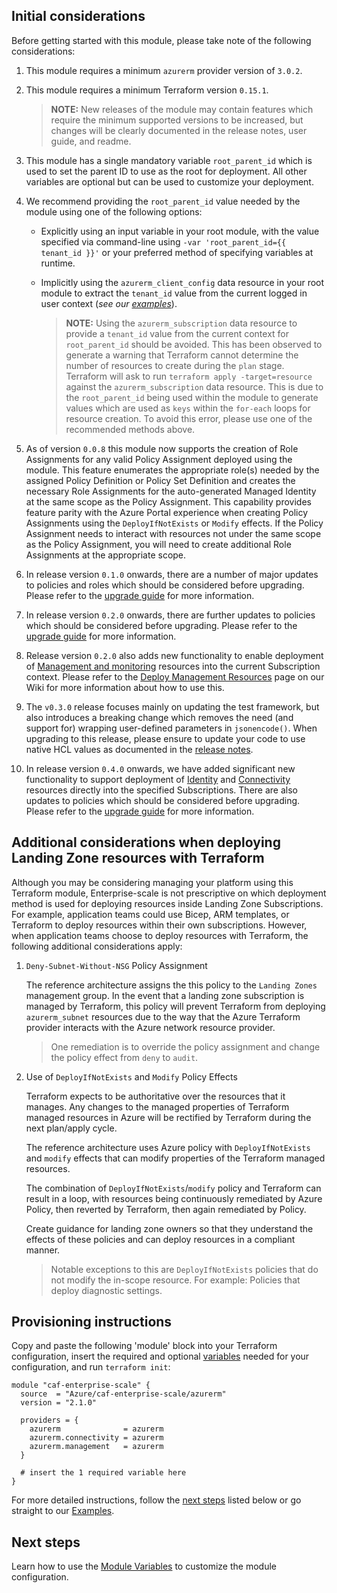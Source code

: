 <!-- markdownlint-disable first-line-h1 -->
## Initial considerations

Before getting started with this module, please take note of the following considerations:

1. This module requires a minimum `azurerm` provider version of `3.0.2`.

1. This module requires a minimum Terraform version `0.15.1`.

    > **NOTE:** New releases of the module may contain features which require the minimum supported versions to be increased, but changes will be clearly documented in the release notes, user guide, and readme.

1. This module has a single mandatory variable `root_parent_id` which is used to set the parent ID to use as the root for deployment. All other variables are optional but can be used to customize your deployment.

1. We recommend providing the `root_parent_id` value needed by the module using one of the following options:
    - Explicitly using an input variable in your root module, with the value specified via command-line using `-var 'root_parent_id={{ tenant_id }}'` or your preferred method of specifying variables at runtime.
    - Implicitly using the `azurerm_client_config` data resource in your root module to extract the `tenant_id` value from the current logged in user context (_see our [examples](Examples)_).

      > **NOTE:** Using the `azurerm_subscription` data resource to provide a `tenant_id` value from the current context for `root_parent_id` should be avoided. This has been observed to generate a warning that Terraform cannot determine the number of resources to create during the `plan` stage.
      > Terraform will ask to run `terraform apply -target=resource` against the `azurerm_subscription` data resource. This is due to the `root_parent_id` being used within the module to generate values which are used as `keys` within the `for-each` loops for resource creation. To avoid this error, please use one of the recommended methods above.

1. As of version `0.0.8` this module now supports the creation of Role Assignments for any valid Policy Assignment deployed using the module.
This feature enumerates the appropriate role(s) needed by the assigned Policy Definition or Policy Set Definition and creates the necessary Role Assignments for the auto-generated Managed Identity at the same scope as the Policy Assignment.
This capability provides feature parity with the Azure Portal experience when creating Policy Assignments using the `DeployIfNotExists` or `Modify` effects.
If the Policy Assignment needs to interact with resources not under the same scope as the Policy Assignment, you will need to create additional Role Assignments at the appropriate scope.

1. In release version `0.1.0` onwards, there are a number of major updates to policies and roles which should be considered before upgrading.
Please refer to the [upgrade guide][wiki_upgrade_from_v0_0_8_to_v0_1_0] for more information.

1. In release version `0.2.0` onwards, there are further updates to policies which should be considered before upgrading.
Please refer to the [upgrade guide][wiki_upgrade_from_v0_1_2_to_v0_2_0] for more information.

1. Release version `0.2.0` also adds new functionality to enable deployment of [Management and monitoring][ESLZ-Management] resources into the current Subscription context.
Please refer to the [Deploy Management Resources][wiki_management_resources] page on our Wiki for more information about how to use this.

1. The `v0.3.0` release focuses mainly on updating the test framework, but also introduces a breaking change which removes the need (and support for) wrapping user-defined parameters in `jsonencode()`.
When upgrading to this release, please ensure to update your code to use native HCL values as documented in the [release notes](https://github.com/Azure/terraform-azurerm-caf-enterprise-scale/releases/tag/v0.3.0).

1. In release version `0.4.0` onwards, we have added significant new functionality to support deployment of [Identity][wiki_identity_resources] and [Connectivity][wiki_connectivity_resources] resources directly into the specified Subscriptions.
There are also updates to policies which should be considered before upgrading.
Please refer to the [upgrade guide][wiki_upgrade_from_v0_3_3_to_v0_4_0] for more information.

## Additional considerations when deploying Landing Zone resources with Terraform

Although you may be considering managing your platform using this Terraform module, Enterprise-scale is not prescriptive on which deployment method is used for deploying resources inside Landing Zone Subscriptions.
For example, application teams could use Bicep, ARM templates, or Terraform to deploy resources within their own subscriptions.
However, when application teams choose to deploy resources with Terraform, the following additional considerations apply:

1. `Deny-Subnet-Without-NSG` Policy Assignment

    The reference architecture assigns the this policy to the `Landing Zones` management group.
    In the event that a landing zone subscription is managed by Terraform, this policy will prevent Terraform from deploying `azurerm_subnet` resources due to the way that the Azure Terraform provider interacts with the Azure network resource provider.

    > One remediation is to override the policy assignment and change the policy effect from `deny` to `audit`.

1. Use of `DeployIfNotExists` and `Modify` Policy Effects

    Terraform expects to be authoritative over the resources that it manages.
    Any changes to the managed properties of Terraform managed resources in Azure will be rectified by Terraform during the next plan/apply cycle.

    The reference architecture uses Azure policy with `DeployIfNotExists` and `modify` effects that can modify properties of the Terraform managed resources.

    The combination of `DeployIfNotExists`/`modify` policy and Terraform can result in a loop, with resources being continuously remediated by Azure Policy, then reverted by Terraform, then again remediated by Policy.

    Create guidance for landing zone owners so that they understand the effects of these policies and can deploy resources in a compliant manner.

    > Notable exceptions to this are `DeployIfNotExists` policies that do not modify the in-scope resource. For example: Policies that deploy diagnostic settings.

## Provisioning instructions

Copy and paste the following 'module' block into your Terraform configuration, insert the required and optional [variables](%5BUser-Guide%5D-Module-Variables) needed for your configuration, and run `terraform init`:

```hcl
module "caf-enterprise-scale" {
  source  = "Azure/caf-enterprise-scale/azurerm"
  version = "2.1.0"

  providers = {
    azurerm              = azurerm
    azurerm.connectivity = azurerm
    azurerm.management   = azurerm
  }

  # insert the 1 required variable here
}
```

For more detailed instructions, follow the [next steps](#next-steps) listed below or go straight to our [Examples](Examples).

## Next steps

Learn how to use the [Module Variables](%5BUser-Guide%5D-Module-Variables) to customize the module configuration.

[//]: # "************************"
[//]: # "INSERT LINK LABELS BELOW"
[//]: # "************************"

[ESLZ-Management]: https://docs.microsoft.com/azure/cloud-adoption-framework/ready/enterprise-scale/management-and-monitoring

[wiki_management_resources]:                  %5BUser-Guide%5D-Management-Resources "Wiki - Management Resources"
[wiki_connectivity_resources]:                %5BUser-Guide%5D-Connectivity-Resources "Wiki - Connectivity Resources"
[wiki_identity_resources]:                    %5BUser-Guide%5D-Identity-Resources "Wiki - Identity Resources"
[wiki_upgrade_from_v0_0_8_to_v0_1_0]:         %5BUser-Guide%5D-Upgrade-from-v0.0.8-to-v0.1.0 "Wiki - Upgrade from v0.0.8 to v0.1.0"
[wiki_upgrade_from_v0_1_2_to_v0_2_0]:         %5BUser-Guide%5D-Upgrade-from-v0.1.2-to-v0.2.0 "Wiki - Upgrade from v0.1.2 to v0.2.0"
[wiki_upgrade_from_v0_3_3_to_v0_4_0]:         %5BUser-Guide%5D-Upgrade-from-v0.3.3-to-v0.4.0 "Wiki - Upgrade from v0.3.3 to v0.4.0"
